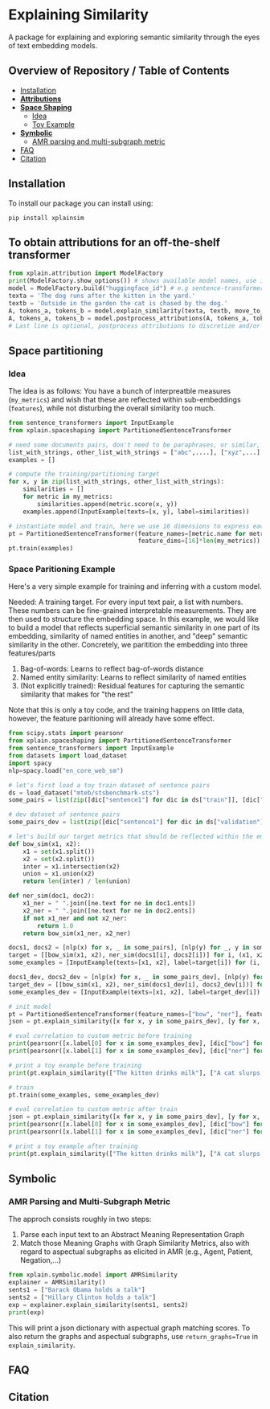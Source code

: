 # Explaining Similarity

A package for explaining and exploring semantic similarity through the eyes of text embedding models.

## Overview of Repository / Table of Contents


- [Installation](#requirements)
- [**Attributions**](#attribution)
- [**Space Shaping**](#space-shaping)
    - [Idea](#space-shaping-idea)
    - [Toy Example](#space-shaping-toy)
- [**Symbolic**](#symbolic)
    - [AMR parsing and multi-subgraph metric](#amr)
- [FAQ](#faq)
- [Citation](#citation)

## Installation<a id="requirements"></a>

To install our package you can install using:

```
pip install xplainsim
```
## To obtain attributions for an off-the-shelf transformer<a id="attribution"></a>

```python
from xplain.attribution import ModelFactory
print(ModelFactory.show_options()) # shows available model names, use in build below
model = ModelFactory.build("huggingface_id") # e.g sentence-transformers/all-mpnet-base-v2
texta = 'The dog runs after the kitten in the yard.'
textb = 'Outside in the garden the cat is chased by the dog.'
A, tokens_a, tokens_b = model.explain_similarity(texta, textb, move_to_cpu=True, sim_measure='cos')
A, tokens_a, tokens_b = model.postprocess_attributions(A, tokens_a, tokens_b, sparsification_method="FlowAlign")
# Last line is optional, postprocess attributions to discretize and/or merge subtokens into original tokens.
```

## Space partitioning<a id="space-shaping"></a>

### Idea<a id="space-shaping-idea"></a>

The idea is as follows: You have a bunch of interpreatble measures (`my_metrics`) and wish that these are reflected within sub-embeddings (`features`), while not disturbing the overall similarity too much.

```python
from sentence_transformers import InputExample
from xplain.spaceshaping import PartitionedSentenceTransformer

# need some documents pairs, don't need to be paraphrases, or similar, just some documents
list_with_strings, other_list_with_strings = ["abc",....], ["xyz",...]
examples = []

# compute the training/partitioning target
for x, y in zip(list_with_strings, other_list_with_strings):
	similarities = []
	for metric in my_metrics:
		similarities.append(metric.score(x, y))
	examples.append(InputExample(texts=[x, y], label=similarities))

# instantiate model and train, here we use 16 dimensions to express each metric
pt = PartitionedSentenceTransformer(feature_names=[metric.name for metric in my_metrics], 
                                    feature_dims=[16]*len(my_metrics))
pt.train(examples)
```

### Space Paritioning Example<a id="space-shaping-toy"></a>

Here's a very simple example for training and inferring with a custom model.

Needed: A training target. For every input text pair, a list with numbers. These numbers can be fine-grained interpretable measurements. They are then used to structure the embedding space. In this example, we would like to build a model that reflects superficial semantic similarity in one part of its embedding, similarity of named entities in another, and "deep" semantic similarity in the other. Concretely, we paritition the embedding into three features/parts

1. Bag-of-words: Learns to reflect bag-of-words distance
2. Named entity similarity: Learns to reflect similarity of named entities
3. (Not explicitly trained): Residual features for capturing the semantic similarity that makes for "the rest"

Note that this is only a toy code, and the training happens on little data, however, the feature paritioning will already have some effect.

```python
from scipy.stats import pearsonr
from xplain.spaceshaping import PartitionedSentenceTransformer
from sentence_transformers import InputExample
from datasets import load_dataset
import spacy
nlp=spacy.load("en_core_web_sm")

# let's first load a toy train dataset of sentence pairs
ds = load_dataset("mteb/stsbenchmark-sts")
some_pairs = list(zip([dic["sentence1"] for dic in ds["train"]], [dic["sentence2"] for dic in ds["train"]]))

# dev dataset of sentence pairs
some_pairs_dev = list(zip([dic["sentence1"] for dic in ds["validation"]], [dic["sentence2"] for dic in ds["validation"]]))

# let's build our target metrics that should be reflected within the embedding space,
def bow_sim(x1, x2):
	x1 = set(x1.split())
	x2 = set(x2.split())
	inter = x1.intersection(x2)
	union = x1.union(x2)
	return len(inter) / len(union)

def ner_sim(doc1, doc2):
	x1_ner = " ".join([ne.text for ne in doc1.ents])
	x2_ner = " ".join([ne.text for ne in doc2.ents])
	if not x1_ner and not x2_ner:
		return 1.0
	return bow_sim(x1_ner, x2_ner)

docs1, docs2 = [nlp(x) for x, _ in some_pairs], [nlp(y) for _, y in some_pairs]
target = [[bow_sim(x1, x2), ner_sim(docs1[i], docs2[i])] for i, (x1, x2) in enumerate(some_pairs)]
some_examples = [InputExample(texts=[x1, x2], label=target[i]) for (i, (x1, x2)) in enumerate(some_pairs)]

docs1_dev, docs2_dev = [nlp(x) for x, _ in some_pairs_dev], [nlp(y) for _, y in some_pairs_dev]
target_dev = [[bow_sim(x1, x2), ner_sim(docs1_dev[i], docs2_dev[i])] for i, (x1, x2) in enumerate(some_pairs_dev)]
some_examples_dev = [InputExample(texts=[x1, x2], label=target_dev[i]) for (i, (x1, x2)) in enumerate(some_pairs_dev)]

# init model
pt = PartitionedSentenceTransformer(feature_names=["bow", "ner"], feature_dims=[32, 32])
json = pt.explain_similarity([x for x, y in some_pairs_dev], [y for x, y in some_pairs_dev])

# eval correlation to custom metric before training
print(pearsonr([x.label[0] for x in some_examples_dev], [dic["bow"] for dic in json]))
print(pearsonr([x.label[1] for x in some_examples_dev], [dic["ner"] for dic in json]))

# print a toy example before training
print(pt.explain_similarity(["The kitten drinks milk"], ["A cat slurps something"]))

# train
pt.train(some_examples, some_examples_dev)

# eval correlation to custom metric after train
json = pt.explain_similarity([x for x, y in some_pairs_dev], [y for x, y in some_pairs_dev])
print(pearsonr([x.label[0] for x in some_examples_dev], [dic["bow"] for dic in json]))
print(pearsonr([x.label[1] for x in some_examples_dev], [dic["ner"] for dic in json]))

# print a toy example after training
print(pt.explain_similarity(["The kitten drinks milk"], ["A cat slurps something"]))
```

## Symbolic<a id="symbolic"></a>

### AMR Parsing and Multi-Subgraph Metric<a id="amr"></a>

The approch consists roughly in two steps:

1. Parse each input text to an Abstract Meaning Representation Graph
2. Match those Meaning Graphs with Graph Similarity Metrics, also with regard to aspectual subgraphs as elicited in AMR (e.g., Agent, Patient, Negation,...)

```python
from xplain.symbolic.model import AMRSimilarity
explainer = AMRSimilarity()
sents1 = ["Barack Obama holds a talk"]
sents2 = ["Hillary Clinton holds a talk"]
exp = explainer.explain_similarity(sents1, sents2)
print(exp)
```

This will print a json dictionary with aspectual graph matching scores. 
To also return the graphs and aspectual subgraphs, use `return_graphs=True` in `explain_similarity`.

## FAQ<a id="faq"></a>


## Citation<a id="citation"></a>

